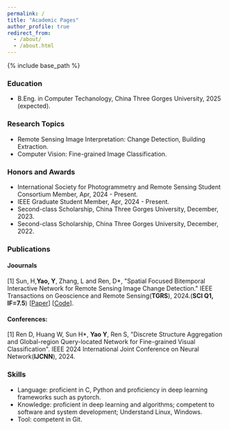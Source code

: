 ```yaml
---
permalink: /
title: "Academic Pages"
author_profile: true
redirect_from:
  - /about/
  - /about.html
---
```


{% include base_path %}

### Education

* B.Eng. in Computer Techanology, China Three Gorges University, 2025 (expected).

<!--
* B.S. in GitHub, GitHub University, 2012
* M.S. in Jekyll, GitHub University, 2014
* Ph.D in Version Control Theory, GitHub University, 2018 (expected)
-->

<!--
Work experience
======
* Summer 2015: Research Assistant
  * Github University
  * Duties included: Tagging issues
  * Supervisor: Professor Git

* Fall 2015: Research Assistant
  * Github University
  * Duties included: Merging pull requests
  * Supervisor: Professor Hub
-->

### Research Topics

* Remote Sensing Image Interpretation: Change Detection, Building Extraction.
* Computer Vision: Fine-grained Image Classification.

### Honors and Awards

* International Society for Photogrammetry and Remote Sensing Student Consortium Member, Apr, 2024 - Present.
* IEEE Graduate Student Member, Apr, 2024 - Present.
* Second-class Scholarship, China Three Gorges University, December, 2023.
* Second-class Scholarship, China Three Gorges University, December, 2022.

### Publications

#### Joournals

[1] Sun, H,**Yao, Y**, Zhang, L and Ren, D*, "Spatial Focused Bitemporal Interactive Network for Remote Sensing Image Change Detection." IEEE Transactions on Geoscience and Remote Sensing(**TGRS**), 2024.(**SCI Q1, IF=7.5**) [<a href= "https://ieeexplore.ieee.org/document/10589371" target="_blank">Paper</a>] 
[<a href= "https://github.com/Mryao-yuan/SFBI-Net" target="_blank">Code</a>].

#### Conferences:

[1] Ren D, Huang W, Sun H*, **Yao Y**, Ren S, "Discrete Structure Aggregation and Global-region Query-located Network for Fine-grained Visual Classification". IEEE 2024 International Joint Conference on Neural Network(**IJCNN**), 2024.

### Skills

* Language: proficient in C, Python and proficiency in deep learning frameworks such as pytorch.
* Knowledge: proficient in deep learning and algorithms; competent to software and system development; Understand Linux, Windows.
* Tool: competent in Git.